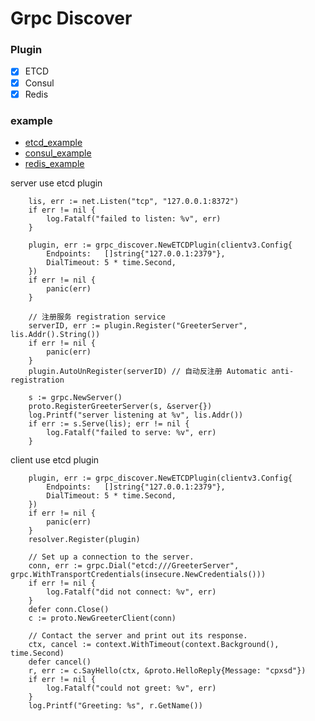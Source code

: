 # Grpc Discover

### Plugin
- [X] ETCD
- [X] Consul
- [X] Redis

### example

- [etcd_example](example%2Fetcd_example)
- [consul_example](example%2Fconsul_example)
- [redis_example](example%2Fredis_example)

server use etcd plugin
``` 
	lis, err := net.Listen("tcp", "127.0.0.1:8372")
	if err != nil {
		log.Fatalf("failed to listen: %v", err)
	}

	plugin, err := grpc_discover.NewETCDPlugin(clientv3.Config{
		Endpoints:   []string{"127.0.0.1:2379"},
		DialTimeout: 5 * time.Second,
	})
	if err != nil {
		panic(err)
	}

	// 注册服务 registration service
	serverID, err := plugin.Register("GreeterServer", lis.Addr().String())
	if err != nil {
		panic(err)
	}
	plugin.AutoUnRegister(serverID) // 自动反注册 Automatic anti-registration

	s := grpc.NewServer()
	proto.RegisterGreeterServer(s, &server{})
	log.Printf("server listening at %v", lis.Addr())
	if err := s.Serve(lis); err != nil {
		log.Fatalf("failed to serve: %v", err)
	}
```

client use etcd plugin
``` 
    plugin, err := grpc_discover.NewETCDPlugin(clientv3.Config{
		Endpoints:   []string{"127.0.0.1:2379"},
		DialTimeout: 5 * time.Second,
	})
	if err != nil {
		panic(err)
	}
	resolver.Register(plugin)

	// Set up a connection to the server.
	conn, err := grpc.Dial("etcd:///GreeterServer", grpc.WithTransportCredentials(insecure.NewCredentials()))
	if err != nil {
		log.Fatalf("did not connect: %v", err)
	}
	defer conn.Close()
	c := proto.NewGreeterClient(conn)

	// Contact the server and print out its response.
	ctx, cancel := context.WithTimeout(context.Background(), time.Second)
	defer cancel()
	r, err := c.SayHello(ctx, &proto.HelloReply{Message: "cpxsd"})
	if err != nil {
		log.Fatalf("could not greet: %v", err)
	}
	log.Printf("Greeting: %s", r.GetName())
```